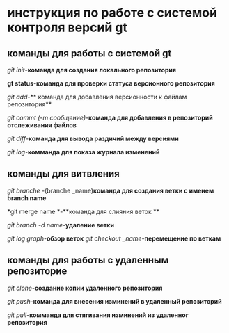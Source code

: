 # инструкция по работе с системой контроля версий gt

## команды для работы с системой gt 

*git init*-**команда для создания локального репозитория**

**gt status**-**команда для проверки статуса версионного репозитория**

*git add*-** команда для добавления версионности к файлам репозитория**

*git commt (-m сообщение)*-**команда для добавления в репозиторий отслеживания файлов**


*git diff*-**команда для вывода раздичий между версиями**

*git log*-**комманда для показа журнала изменений**
## команды для витвления

*git branche* -(branche _name)**команда для создания ветки с именем branch name**

*git merge name *-**команда для слияния веток **

*git branch -d name*-**удаление ветки**

*git log graph*-**обзор веток**
*git checkout _name*-**перемещение по веткам**

## команды для работы с удаленным репозиторие
*git clone*-**создание копии удаленного репозитория**

*git push*-**команда для внесения изминений в удаленный репозиторий**

*git pull*-**комманда для стягивания изминений из удаленног репозитория**

